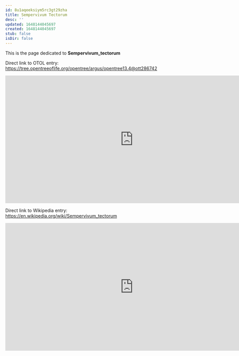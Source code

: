 ```yaml
---
id: 8u1aqeeksiym5rc3gt29zha
title: Sempervivum Tectorum
desc: ''
updated: 1648144045697
created: 1648144045697
stub: false
isDir: false
---
```

This is the page dedicated to **Sempervivum_tectorum**


Direct link to OTOL entry: https://tree.opentreeoflife.org/opentree/argus/opentree13.4@ott286742



<html>
    <body>
    <iframe src="https://tree.opentreeoflife.org/opentree/argus/opentree13.4@ott286742"
    width="800" height="400" frameborder="0" allowfullscreen> </iframe>
    </body>
</html>
    


Direct link to Wikipedia entry: https://en.wikipedia.org/wiki/Sempervivum_tectorum



<html>
    <body>
    <iframe src="https://en.wikipedia.org/wiki/Sempervivum_tectorum"
    width="800" height="400" frameborder="0" allowfullscreen> </iframe>
    </body>
</html>
    
